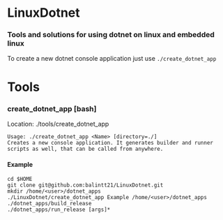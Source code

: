 # LinuxDotnet
### Tools and solutions for using dotnet on linux and embedded linux

To create a new dotnet console application just use `./create_dotnet_app`

# Tools
### create_dotnet_app [bash]
Location: ./tools/create_dotnet_app
```
Usage: ./create_dotnet_app <Name> [directory=./]
Creates a new console application. It generates builder and runner scripts as well, that can be called from anywhere.
```
#### Example
```
cd $HOME
git clone git@github.com:balintt21/LinuxDotnet.git
mkdir /home/<user>/dotnet_apps
./LinuxDotnet/create_dotnet_app Example /home/<user>/dotnet_apps
./dotnet_apps/build_release
./dotnet_apps/run_release [args]*
```
